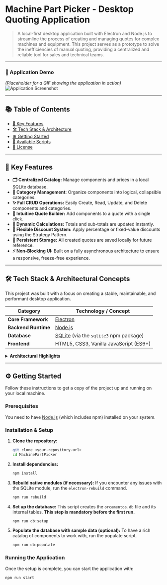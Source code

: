 # Machine Part Picker - Desktop Quoting Application

> A local-first desktop application built with Electron and Node.js to streamline the process of creating and managing quotes for complex machines and equipment. This project serves as a prototype to solve the inefficiencies of manual quoting, providing a centralized and reliable tool for sales and technical teams.

---

### 📸 Application Demo
*(Placeholder for a GIF showing the application in action)*
![Application Screenshot](https://i.imgur.com/239986ac-bcb0-4887-b02a-1df30a2f550d.png)

---

## 📚 Table of Contents
- [🚀 Key Features](#-key-features)
- [🛠️ Tech Stack & Architecture](#️-tech-stack--architectural-concepts)
- [⚙️ Getting Started](#️-getting-started)
- [📜 Available Scripts](#-available-scripts)
- [📄 License](#-license)

---

## 🚀 Key Features

* **🗂️ Centralized Catalog:** Manage components and prices in a local SQLite database.
* **📂 Category Management:** Organize components into logical, collapsible categories.
* **✨ Full CRUD Operations:** Easily Create, Read, Update, and Delete components and categories.
* **🧾 Intuitive Quote Builder:** Add components to a quote with a single click.
* **🧮 Dynamic Calculations:** Totals and sub-totals are updated instantly.
* **💸 Flexible Discount System:** Apply percentage or fixed-value discounts using the Strategy Pattern.
* **💾 Persistent Storage:** All created quotes are saved locally for future reference.
* **⚡ Non-Blocking UI:** Built on a fully asynchronous architecture to ensure a responsive, freeze-free experience.

---

## 🛠️ Tech Stack & Architectural Concepts

This project was built with a focus on creating a stable, maintainable, and performant desktop application.

| Category          | Technology / Concept                                                                                              |
| ----------------- | ----------------------------------------------------------------------------------------------------------------- |
| **Core Framework**| [Electron](https://www.electronjs.org/)                                                                           |
| **Backend Runtime**| [Node.js](https://nodejs.org/)                                                                                    |
| **Database** | [SQLite](https://www.sqlite.org/index.html) (via the `sqlite3` npm package)                                         |
| **Frontend** | HTML5, CSS3, Vanilla JavaScript (ES6+)                                                                            |

<details>
<summary><strong>Architectural Highlights</strong></summary>

-   **Asynchronous IPC:** Uses Electron's Inter-Process Communication (IPC) model to ensure the UI (Renderer Process) never blocks while waiting for database operations handled by the Main Process.
-   **Design Patterns:**
    -   **Singleton:** Used to manage a single, controlled connection to the SQLite database.
    -   **Observer:** Implemented in pure JavaScript to make the UI instantly reactive to changes in the quote's state.
    -   **Strategy:** Applied to the discount system, allowing for different calculation methods to be added or swapped flexibly.

</details>

---

## ⚙️ Getting Started

Follow these instructions to get a copy of the project up and running on your local machine.

### Prerequisites

You need to have [Node.js](https://nodejs.org/) (which includes npm) installed on your system.

### Installation & Setup

1.  **Clone the repository:**
    ```bash
    git clone <your-repository-url>
    cd MachinePartPicker
    ```

2.  **Install dependencies:**
    ```bash
    npm install
    ```

3.  **Rebuild native modules (if necessary):**
    If you encounter any issues with the SQLite module, run the `electron-rebuild` command.
    ```bash
    npm run rebuild
    ```

4.  **Set up the database:**
    This script creates the `orcamentos.db` file and its internal tables. **This step is mandatory before the first run.**
    ```bash
    npm run db:setup
    ```

5.  **Populate the database with sample data (optional):**
    To have a rich catalog of components to work with, run the populate script.
    ```bash
    npm run db:populate
    ```

### Running the Application

Once the setup is complete, you can start the application with:

```bash
npm run start
